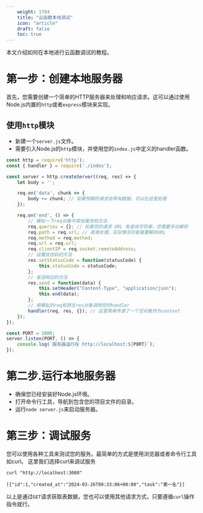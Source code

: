```yaml
---
    weight: 1704
    title: "云函数本地调试"
    icon: "article"
    draft: false
    toc: true
---
```



本文介绍如何在本地进行云函数调试的教程。

# 第一步：创建本地服务器

首先，您需要创建一个简单的HTTP服务器来处理和响应请求。这可以通过使用Node.js内置的`http`或者`express`模块来实现。

## 使用`http`模块

- 新建一个`server.js`文件。
- 需要引入Node.js的`http`模块，并使用您的`index.js`中定义的handler函数。

```js
const http = require('http');
const { handler } = require('./index');

const server = http.createServer((req, res) => {
    let body = '';

    req.on('data', chunk => {
        body += chunk; // 如果预期的请求会带有数据，可以在这里处理
    });

    req.on('end', () => {
        // 模拟一下req对象中其他属性和方法
        req.queries = {}; // 如果您的请求 URL 有查询字符串，您需要手动解析
        req.path = req.url; // 简单处理，实际情况可能需要解析URL
        req.method = req.method;
        req.url = req.url;
        req.clientIP = req.socket.remoteAddress;
        // 设置状态码的方法
        res.setStatusCode = function(statusCode) {
            this.statusCode = statusCode;
        };
        // 发送响应的方法
        res.send = function(data) {
            this.setHeader("Content-Type", "application/json");
            this.end(data);
        };
        // 用模拟的req和原生res对象调用您的handler
        handler(req, res, {}); // 这里简单传递了一个空对象作为context
    });
});

const PORT = 3000;
server.listen(PORT, () => {
    console.log(`服务器运行在 http://localhost:${PORT}`);
});


```

# 第二步.运行本地服务器

- 确保您已经安装好Node.js环境。
- 打开命令行工具，导航到包含您的项目文件的目录。
- 运行`node server.js`来启动服务器。

# 第三步：调试服务

您可以使用各种工具来测试您的服务。最简单的方式是使用浏览器或者命令行工具如curl。
这里我们选择curl来调试服务


```curl
curl "http://localhost:3000"

[{"id":1,"created_at":"2024-03-26T09:33:06+00:00","task":"第一名"}]

```

以上是通过`GET`请求获取表数据，您也可以使用其他请求方式，只要遵循`curl`操作指令就行。